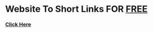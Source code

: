 # Website To Short Links FOR <u> FREE </u>
### <a href="https://arrow-dv.github.io/Shortit/"> Click Here </a>
